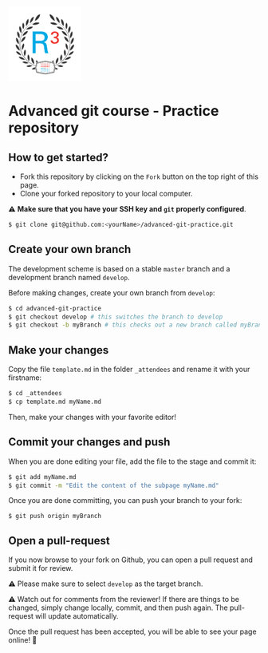 <img src="assets/img/r3-training-logo.png" height="150px"/>

# Advanced git course - Practice repository

## How to get started?

- Fork this repository by clicking on the `Fork` button on the top right of this page.
- Clone your forked repository to your local computer.

:warning: **Make sure that you have your SSH key and `git` properly configured**.

```bash
$ git clone git@github.com:<yourName>/advanced-git-practice.git
```

## Create your own branch

The development scheme is based on a stable `master` branch and a development branch named `develop`.

Before making changes, create your own branch from `develop`:
```bash
$ cd advanced-git-practice 
$ git checkout develop # this switches the branch to develop
$ git checkout -b myBranch # this checks out a new branch called myBranch
```

## Make your changes

Copy the file `template.md` in the folder `_attendees` and rename it with your firstname:

```bash
$ cd _attendees
$ cp template.md myName.md
```

Then, make your changes with your favorite editor!

## Commit your changes and push

When you are done editing your file, add the file to the stage and commit it:
```bash
$ git add myName.md
$ git commit -m "Edit the content of the subpage myName.md"
```

Once you are done committing, you can push your branch to your fork:
```
$ git push origin myBranch
```

## Open a pull-request

If you now browse to your fork on Github, you can open a pull request and submit it for review.

:warning: Please make sure to select `develop` as the target branch.

:warning: Watch out for comments from the reviewer! If there are things to be changed, simply change locally, commit,
and then push again. The pull-request will update automatically.

Once the pull request has been accepted, you will be able to see your page online! :tada: